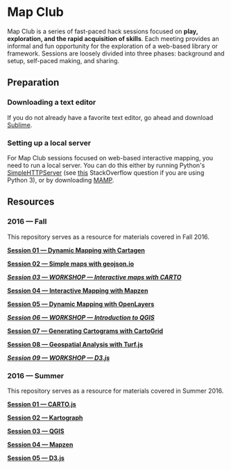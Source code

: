 # Map Club

Map Club is a series of fast-paced hack sessions focused on **play, exploration, and the rapid acquisition of skills**. Each meeting provides an informal and fun opportunity for the exploration of a web-based library or framework. Sessions are loosely divided into three phases: background and setup, self-paced making, and sharing.

## Preparation

### Downloading a text editor

If you do not already have a favorite text editor, go ahead and download [Sublime](https://www.sublimetext.com/). 

### Setting up a local server

For Map Club sessions focused on web-based interactive mapping, you need to run a local server. You can do this either by running Python's [SimpleHTTPServer](https://docs.python.org/2/library/simplehttpserver.html) (see [this](http://stackoverflow.com/questions/7943751/what-is-the-python3-equivalent-of-python-m-simplehttpserver) StackOverflow question if you are using Python 3), or by downloading [MAMP](https://www.mamp.info/en/). 

## Resources

### 2016 &mdash; Fall

This repository serves as a resource for materials covered in Fall 2016.

**[Session 01 &mdash; Dynamic Mapping with Cartagen](https://github.com/emilyfuhrman/map-club/blob/master/2016_Fall/Session_01)**

**[Session 02 &mdash; Simple maps with geojson.io](https://github.com/emilyfuhrman/map-club/blob/master/2016_Fall/Session_02)**

_**[Session 03 &mdash; WORKSHOP &mdash; Interactive maps with CARTO](https://github.com/emilyfuhrman/map-club/blob/master/2016_Fall/Session_03)**_

**[Session 04 &mdash; Interactive Mapping with Mapzen](https://github.com/emilyfuhrman/map-club/blob/master/2016_Fall/Session_04)**

**[Session 05 &mdash; Dynamic Mapping with OpenLayers](https://github.com/emilyfuhrman/map-club/blob/master/2016_Fall/Session_05)**

_**[Session 06 &mdash; WORKSHOP &mdash; Introduction to QGIS](https://github.com/emilyfuhrman/map-club/blob/master/2016_Fall/Session_06)**_

**[Session 07 &mdash; Generating Cartograms with CartoGrid](https://github.com/emilyfuhrman/map-club/blob/master/2016_Fall/Session_07)**

**[Session 08 &mdash; Geospatial Analysis with Turf.js](https://github.com/emilyfuhrman/map-club/blob/master/2016_Fall/Session_08)**

_**[Session 09 &mdash; WORKSHOP &mdash; D3.js](https://github.com/emilyfuhrman/map-club/blob/master/2016_Fall/Session_09)**_

### 2016 &mdash; Summer

This repository serves as a resource for materials covered in Summer 2016.

**[Session 01 &mdash; CARTO.js](https://github.com/emilyfuhrman/map-club/blob/master/2016_Summer/Session_01)**

**[Session 02 &mdash; Kartograph](https://github.com/emilyfuhrman/map-club/blob/master/2016_Summer/Session_02)**

**[Session 03 &mdash; QGIS](https://github.com/emilyfuhrman/map-club/blob/master/2016_Summer/Session_03)**

**[Session 04 &mdash; Mapzen](https://github.com/emilyfuhrman/map-club/blob/master/2016_Summer/Session_04)**

**[Session 05 &mdash; D3.js](https://github.com/emilyfuhrman/map-club/blob/master/2016_Summer/Session_05)**